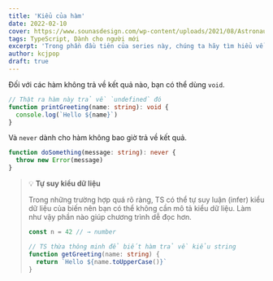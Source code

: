```yaml
---
title: 'Kiểu của hàm'
date: 2022-02-10
cover: https://www.sounasdesign.com/wp-content/uploads/2021/08/AstronautGame_ObjectifEspace03_sounas.png
tags: TypeScript, Dành cho người mới
excerpt: 'Trong phần đầu tiên của series này, chúng ta hãy tìm hiểu về các kiểu dữ liệu căn bản trong TypeScript (TS) với Ehkoo nhe.'
author: kcjpop
draft: true
---
```


Đối với các hàm không trả về kết quả nào, bạn có thể dùng `void`.

```ts
// Thật ra hàm này trả về `undefined` đó
function printGreeting(name: string): void {
  console.log(`Hello ${name}`)
}
```

Và `never` dành cho hàm không bao giờ trả về kết quả.

```ts
function doSomething(message: string): never {
  throw new Error(message)
}
```

> 💡 **Tự suy kiểu dữ liệu**
>
> Trong những trường hợp quá rõ ràng, TS có thể tự suy luận (infer) kiểu dữ liệu của biến nên bạn có thể không cần
> mô tả kiểu dữ liệu. Làm như vậy phần nào giúp chương trình dễ đọc hơn.
>
> ```ts
> const n = 42 // → number
>
> // TS thừa thông minh để biết hàm trả về kiểu string
> function getGreeting(name: string) {
>   return `Hello ${name.toUpperCase()}`
> }
> ```
